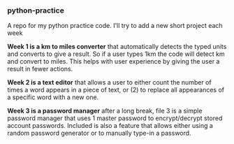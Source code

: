 ### python-practice

A repo for my python practice code. I'll try to add a new short project each week

**Week 1 is a km to miles converter** that automatically detects the typed units and converts to give a result. So if a user types 1km the code will detect km and convert to miles. This helps with user experience by giving the user a result in fewer actions.

**Week 2 is a text editor** that allows a user to either count the number of times a word appears in a piece of text, or (2) to replace all appearances of a specific word with a new one.

**Week 3 is a password manager** after a long break, file 3 is a simple password manager that uses 1 master password to encrypt/decrypt stored account passwords. Included is also a feature that allows either using a random password generator or to manually type-in a password.
